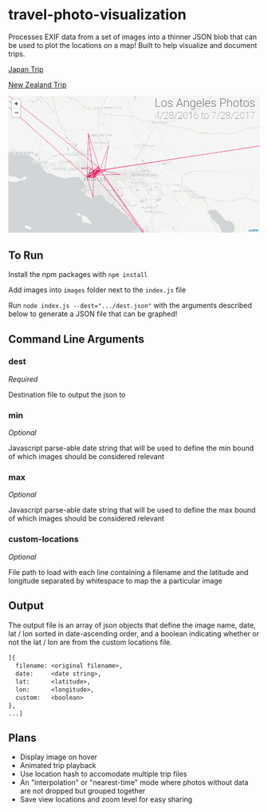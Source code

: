 # travel-photo-visualization

Processes EXIF data from a set of images into a thinner JSON blob that can be used to plot the locations on a map! Built to help visualize and document trips.

[Japan Trip](https://gkjohnson.github.io/travel-photo-visualization/example/#japan)

[New Zealand Trip](https://gkjohnson.github.io/travel-photo-visualization/example/#newzealand)

![example](docs/example.png)

## To Run

Install the npm packages with `npm install`

Add images into `images` folder next to the `index.js` file

Run `node index.js --dest=".../dest.json"` with the arguments described below to generate a JSON file that can be graphed!

## Command Line Arguments
### dest
*Required*

Destination file to output the json to

### min
*Optional*

Javascript parse-able date string that will be used to define the min bound of which images should be considered relevant

### max
*Optional*

Javascript parse-able date string that will be used to define the max bound of which images should be considered relevant

### custom-locations
*Optional*

File path to load with each line containing a filename and the latitude and longitude separated by whitespace to map the a particular image

## Output
The output file is an array of json objects that define the image name, date, lat / lon sorted in date-ascending order, and a boolean indicating whether or not the lat / lon are from the custom locations file.
```
[{
  filename: <original filename>,
  date:     <date string>,
  lat:      <latitude>,
  lon:      <longitude>,
  custom:   <boolean>
},
...]
```

## Plans
- Display image on hover
- Animated trip playback
- Use location hash to accomodate multiple trip files
- An "interpolation" or "nearest-time" mode where photos without data are not dropped but grouped together
- Save view locations and zoom level for easy sharing
